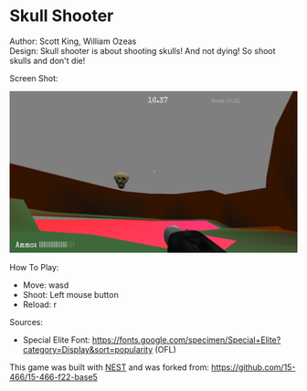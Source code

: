# Skull Shooter

Author: Scott King, William Ozeas <br>
Design: Skull shooter is about shooting skulls! And not dying! So shoot skulls and don't die!

Screen Shot:

![Screen Shot](screenshot.png)

How To Play:
- Move: wasd
- Shoot: Left mouse button
- Reload: r

Sources:
- Special Elite Font: https://fonts.google.com/specimen/Special+Elite?category=Display&sort=popularity (OFL)

This game was built with [NEST](NEST.md) and was forked from: https://github.com/15-466/15-466-f22-base5

